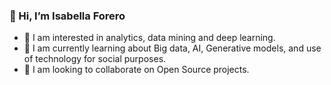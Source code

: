 ### 👋 Hi, I’m Isabella Forero

- 👀 I am interested in analytics, data mining and deep learning.
- 🌱 I am currently learning about Big data, AI, Generative models, and use of technology for social purposes.
- 💞️ I am looking to collaborate on Open Source projects.

<!---
Lala341/Lala341 is a ✨ special ✨ repository because its `README.md` (this file) appears on your GitHub profile.
You can click the Preview link to take a look at your changes.
--->
